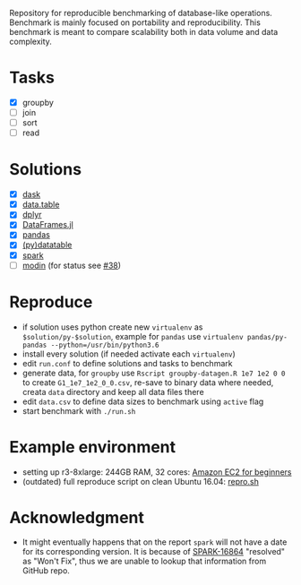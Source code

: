 Repository for reproducible benchmarking of database-like operations.  
Benchmark is mainly focused on portability and reproducibility. This benchmark is meant to compare scalability both in data volume and data complexity.  

# Tasks

  - [x] groupby
  - [ ] join
  - [ ] sort
  - [ ] read

# Solutions

  - [x] [dask](https://github.com/dask/dask)
  - [x] [data.table](https://github.com/Rdatatable/data.table)
  - [x] [dplyr](https://github.com/tidyverse/dplyr)
  - [x] [DataFrames.jl](https://github.com/JuliaData/DataFrames.jl)
  - [x] [pandas](https://github.com/pandas-dev/pandas)
  - [x] [(py)datatable](https://github.com/h2oai/datatable)
  - [x] [spark](https://github.com/apache/spark)
  - [ ] [modin](https://github.com/modin-project/modin) (for status see [#38](https://github.com/h2oai/db-benchmark/issues/38))

# Reproduce

- if solution uses python create new `virtualenv` as `$solution/py-$solution`, example for `pandas` use `virtualenv pandas/py-pandas --python=/usr/bin/python3.6`
- install every solution (if needed activate each `virtualenv`)
- edit `run.conf` to define solutions and tasks to benchmark
- generate data, for `groupby` use `Rscript groupby-datagen.R 1e7 1e2 0 0` to create `G1_1e7_1e2_0_0.csv`, re-save to binary data where needed, creata `data` directory and keep all data files there
- edit `data.csv` to define data sizes to benchmark using `active` flag
- start benchmark with `./run.sh`

# Example environment

- setting up r3-8xlarge: 244GB RAM, 32 cores: [Amazon EC2 for beginners](https://github.com/Rdatatable/data.table/wiki/Amazon-EC2-for-beginners)  
- (outdated) full reproduce script on clean Ubuntu 16.04: [repro.sh](https://github.com/h2oai/db-benchmark/blob/master/repro.sh)  

# Acknowledgment

- It might eventually happens that on the report `spark` will not have a date for its corresponding version. It is because of [SPARK-16864](https://issues.apache.org/jira/browse/SPARK-16864) "resolved" as "Won't Fix", thus we are unable to lookup that information from GitHub repo.  
